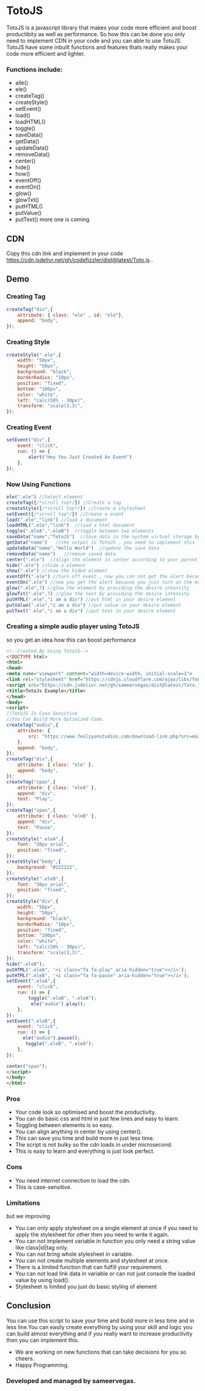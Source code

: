 # TotoJS
TotoJS is a javascript library that makes your code more
efficient and boost productibity as well as performance.
So how this can be done you only need to implement CDN in your code and you can able to use TotoJS.
TotoJS have some inbuilt functions and features thats really makes your code more efficient and lighter.
### Functions include:
- alle()
- ele()
- createTag()
- createStyle()
- setEvent()
- load()
- loadHTML()
- toggle()
- saveData()
- getData()
- updateData()
- removeData()
- center()
- hide()
- how()
- eventOff()
- eventOn()
- glow()
- glowTxt()
- putHTML()
- putValue()
- putText()
more one is coming
## CDN 
Copy this cdn link and implement in your code https://cdn.jsdelivr.net/gh/codefizzler/dist@latest/Toto.js .

## Demo
### Creating Tag
```javascript
createTag("div",{
    attribute: { class: "ele" , id: "ele"},
    append: "body",
});
```
### Creating Style
```javascript
createStyle(".ele",{
    width: "50px",
    height: "50px",
    background: "black",
    borderRadius: "10px",
    position: "fixed",
    bottom: "100px",
    color: "white",
    left: "calc(50% - 30px)",
    transform: "scale(3,3)",
});
```
### Creating Event
```javascript
setEvent("div",{
    event: "click",
    run: () => {
        alert("Hey You Just Created An Event")
    },
});
```
### Now Using Functions
```javascript
ele(".ele") //Select element 
createTag({/*scroll top*/}) //Create a tag
createStyle({/*scroll top*/}) //Create a stylesheet 
setEvent({/*scroll top*/}) //Create a event
load(".ele","link") //load a document
loadHTML(".ele","link")  //load a html document
toggle(".eleA",".eleB")  //toggle between two elements
saveData("name","TotoJS")  //Save data in the system virtual storage by providing specific string or variable
getData("name")   //the output is TotoJS , you need to implement this function in alert or console or in any other element to display the result
updateData("name","Hello World")  //update the save data
removeData("name")   //remove saved data
center(".ele")  //align the element in center according to your parent element
hide(".ele") //hide a element
show(".ele") //show the hided element
eventOff(".ele") //turn off event , now you can not get the alert because you just turned off the event
eventOn(".ele") //now you get the alert because you just turn on the event
glow(".ele",7) //glow the element by providing the desire intensity
glowTxt(".ele",7) //glow the text by providing the desire intensity
putHTML(".ele","i am a div") //put html in your desire element
putValue(".ele","i am a div") //put value in your desire element
putText(".ele","i am a div") //put text in your desire element
```
### Creating a simple audio player using TotoJS 
so you get an idea how this can boost performance
```html
<!--Created By Using TotoJS-->
<!DOCTYPE html>
<html>
<head>
<meta name="viewport" content="width=device-width, initial-scale=1">
<link rel="stylesheet" href="https://cdnjs.cloudflare.com/ajax/libs/font-awesome/4.7.0/css/font-awesome.min.css">
<script src="https://cdn.jsdelivr.net/gh/sameervegas/dist@latest/Toto.js"></script>
<title>TotoJs Example</title>
</head>
<body>
<script>
//TotoJS Is Case Sensitive
//You Can Build More Optimized Code.
createTag("audio",{
    attribute: {
        src: "https://www.fesliyanstudios.com/download-link.php?src=e&id=215",
    },
    append: "body",
});
createTag("div",{
    attribute: { class: "ele" },
    append: "body",
});
createTag("span",{
    attribute: { class: "eleA" },
    append: "div",
    text: "Play",
});
createTag("span",{
    attribute: { class: "eleB" },
    append: "div",
    text: "Pause",
});
createStyle(".eleA",{
    font: "30px arial",
    position: "fixed",
});
createStyle("body",{
    background: "#222222",
});
createStyle(".eleB",{
    font: "30px arial",
    position: "fixed",
});
createStyle("div",{
    width: "50px",
    height: "50px",
    background: "black",
    borderRadius: "10px",
    position: "fixed",
    bottom: "100px",
    color: "white",
    left: "calc(50% - 30px)",
    transform: "scale(3,3)",
});
hide(".eleB");
putHTML(".eleA", '<i class="fa fa-play" aria-hidden="true"></i>');
putHTML(".eleB", '<i class="fa fa-pause" aria-hidden="true"></i>');
setEvent(".eleA",{
    event: "click",
    run: () => {
        toggle(".eleB", ".eleA");
         ele("audio").play();
    },
});
setEvent(".eleB",{
    event: "click",
    run: () => {
      ele("audio").pause();
       toggle(".eleB", ".eleA");
    },
});

center("span");
</script>
</body>
</html>
```
### Pros
- Your code look so optimised and boost the productivity.
- You can do basic css and html in just few lines and easy to learn.
- Toggling between elements is so easy.
- You can align anything in center by using center().
- This can save you time and build more in just less time.
- The script is not bulky so the cdn loads in under microsecond.
- This is easy to learn and everything is just look perfect.

### Cons
- You need internet connection to load the cdn.
- This is case-sensitive.

### Limitations 
but we improving
- You can only apply stylesheet on a single element at once if you need to apply the stylesheet for other then you need to write it again.
- You can not implement variable in function you only need a string value like class|id|tag only.
- You can not bring whole stylesheet in variable.
- You can not create multiple elements and stylesheet at once.
- There is a limited function that can fulfill your requirement.
- You can not load link data in variable or can not just console the loaded value by using load().
- Stylesheet is limited you just do basic styling of element

## Conclusion 
You can use this script to save your time and build more in less time and in less line.You can easily create everything by using your skill and logic you can build almost everything and if you really want to increase productivity then you can implement this.
- We are working on new functions that can take decisions for you so cheers.
- Happy Programming.
 
 ### Developed and managed by sameervegas.
